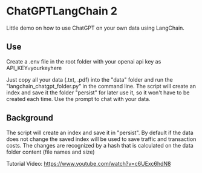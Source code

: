 # ChatGPTLangChain 2
Little demo on how to use ChatGPT on your own data using LangChain.

## Use
Create a .env file in the root folder with your openai api key as API_KEY=yourkeyhere

Just copy all your data (.txt, .pdf) into the "data" folder and run the "langchain_chatgpt_folder.py" in the command line. The script will create an index and save it the folder "persist" for later use it, so it won't have to be created each time. Use the prompt to chat with your data.

## Background
The script will create an index and save it in "persist". By default if the data does not change the saved index will be used to save traffic and transaction costs. The changes are recognized by a hash that is calculated on the data folder content (file names and size)

Tutorial Video: https://www.youtube.com/watch?v=c6UExc6hdN8
